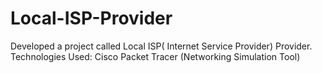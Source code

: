 # Local-ISP-Provider
Developed a project called Local ISP( Internet Service Provider) Provider.
Technologies Used: Cisco Packet Tracer (Networking Simulation Tool)
